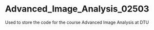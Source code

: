 # Advanced_Image_Analysis_02503
Used to store the code for the course Advanced Image Analysis at DTU
